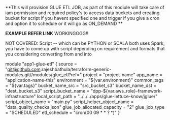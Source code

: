 **This will provision GLUE ETL JOB, as part of this modiule will take care of iam permission and required policy's to access data buckets and creating bucket for script if you havent specified one and trigger if you give a cron and option it to schedule or it will go as ON_DEMAND **

**EXAMPLE REFER LINK**
WORKINGGGG!!

NOT COVERED: Script -- which can be PYTHON or SCALA both uses Spark, you have to come up with script depending on requirement and formats that you considering converting from and into

module "app1-glue-etl" {
  source                      =  "git@github.com:rajeshbathula/terraform-generic-modules.git//modules/glue_etl?ref=<TAG-VERSION>"
  project                     =  "project-name"
  app_name                    =  "application-name-this"
  environment                 =  "${var.environment}"
  common_tags                 =  "${var.tags}"
  bucket_name_src             =  "src_bucket_s3"
  bucket_name_dst             =  "dest_bucket_s3"
  script_bucket_name          =  "dpp-${var.aws_role}-framework-infrastructure"
  local_script_path           =  "../../../apps/glue-lettuce-know/jglue/"
  script_object_name          =  "main.py"
  script_helper_object_name   =  "data_quality_checks.json"
  glue_job_allocated_capacity =  "2"
  glue_job_type               =  "SCHEDULED"
  etl_schedule                =  "cron(00 09 * * ? *)"
}